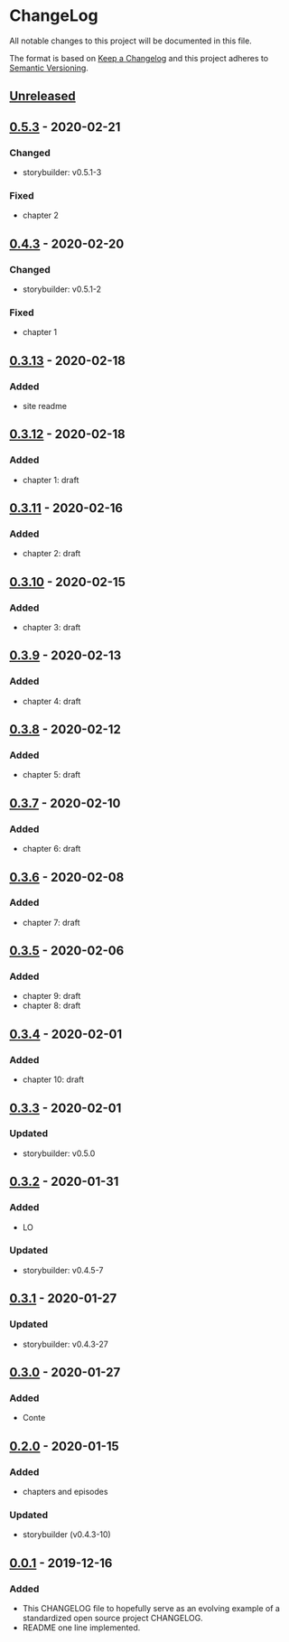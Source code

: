 # ChangeLog
All notable changes to this project will be documented in this file.

The format is based on [Keep a Changelog](http://keepachangelog.com/en/1.0.0/)
and this project adheres to [Semantic Versioning](http://semver.org/spec/v2.0.0.html).

## [Unreleased]

## [0.5.3] - 2020-02-21
### Changed
- storybuilder: v0.5.1-3
### Fixed
- chapter 2

## [0.4.3] - 2020-02-20
### Changed
- storybuilder: v0.5.1-2
### Fixed
- chapter 1

## [0.3.13] - 2020-02-18
### Added
- site readme

## [0.3.12] - 2020-02-18
### Added
- chapter 1: draft

## [0.3.11] - 2020-02-16
### Added
- chapter 2: draft

## [0.3.10] - 2020-02-15
### Added
- chapter 3: draft

## [0.3.9] - 2020-02-13
### Added
- chapter 4: draft

## [0.3.8] - 2020-02-12
### Added
- chapter 5: draft

## [0.3.7] - 2020-02-10
### Added
- chapter 6: draft

## [0.3.6] - 2020-02-08
### Added
- chapter 7: draft

## [0.3.5] - 2020-02-06
### Added
- chapter 9: draft
- chapter 8: draft

## [0.3.4] - 2020-02-01
### Added
- chapter 10: draft

## [0.3.3] - 2020-02-01
### Updated
- storybuilder: v0.5.0

## [0.3.2] - 2020-01-31
### Added
- LO
### Updated
- storybuilder: v0.4.5-7

## [0.3.1] - 2020-01-27
### Updated
- storybuilder: v0.4.3-27

## [0.3.0] - 2020-01-27
### Added
- Conte

## [0.2.0] - 2020-01-15
### Added
- chapters and episodes
### Updated
- storybuilder (v0.4.3-10)

## [0.0.1] - 2019-12-16
### Added
- This CHANGELOG file to hopefully serve as an evolving example of a standardized open source project CHANGELOG.
- README one line implemented.

[Unreleased]: https://github.com/My-Novel-Management/nov2-hasnoplot/compare/v0.5.3...HEAD
[0.5.3]: https://github.com/My-Novel-Management/nov2-hasnoplot/releases/v0.5.3
[0.4.3]: https://github.com/My-Novel-Management/nov2-hasnoplot/releases/v0.4.3
[0.3.13]: https://github.com/My-Novel-Management/nov2-hasnoplot/releases/v0.3.13
[0.3.12]: https://github.com/My-Novel-Management/nov2-hasnoplot/releases/v0.3.12
[0.3.11]: https://github.com/My-Novel-Management/nov2-hasnoplot/releases/v0.3.11
[0.3.10]: https://github.com/My-Novel-Management/nov2-hasnoplot/releases/v0.3.10
[0.3.9]: https://github.com/My-Novel-Management/nov2-hasnoplot/releases/v0.3.9
[0.3.8]: https://github.com/My-Novel-Management/nov2-hasnoplot/releases/v0.3.8
[0.3.7]: https://github.com/My-Novel-Management/nov2-hasnoplot/releases/v0.3.7
[0.3.6]: https://github.com/My-Novel-Management/nov2-hasnoplot/releases/v0.3.6
[0.3.5]: https://github.com/My-Novel-Management/nov2-hasnoplot/releases/v0.3.5
[0.3.4]: https://github.com/My-Novel-Management/nov2-hasnoplot/releases/v0.3.4
[0.3.3]: https://github.com/My-Novel-Management/nov2-hasnoplot/releases/v0.3.3
[0.3.2]: https://github.com/My-Novel-Management/nov2-hasnoplot/releases/v0.3.2
[0.3.1]: https://github.com/My-Novel-Management/nov2-hasnoplot/releases/v0.3.1
[0.3.0]: https://github.com/My-Novel-Management/nov2-hasnoplot/releases/v0.3.0
[0.2.0]: https://github.com/My-Novel-Management/nov2-hasnoplot/releases/v0.2.0
[0.0.1]: https://github.com/My-Novel-Management/nov2-hasnoplot/releases/v0.0.1
